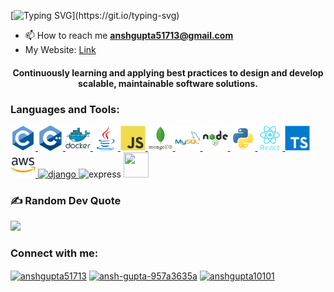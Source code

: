 [![Typing SVG](https://readme-typing-svg.demolab.com?font=Fira+Code&duration=3000&pause=500&center=true&width=600&lines=Hi%2C+I+am+Ansh;Passionate+about+clean+code%2C+;performance+optimization%2C+and+design+patterns.)](https://git.io/typing-svg)


- 📫 How to reach me **anshgupta51713@gmail.com**
- My Website: <a href="https://portfolio-ansh-guptas-projects-93977b3a.vercel.app/"> Link </a>





<center><h4> Continuously learning and applying best practices to design and develop scalable, maintainable software solutions.</h4> </center>

<h3 align="left">Languages and Tools:</h3>
<p align="left"> <a href="https://www.cprogramming.com/" target="_blank" rel="noreferrer"> <img src="https://raw.githubusercontent.com/devicons/devicon/master/icons/c/c-original.svg" alt="c" width="40" height="40"/> </a> <a href="https://www.w3schools.com/cpp/" target="_blank" rel="noreferrer"> <img src="https://raw.githubusercontent.com/devicons/devicon/master/icons/cplusplus/cplusplus-original.svg" alt="cplusplus" width="40" height="40"/> </a> <a href="https://www.docker.com/" target="_blank" rel="noreferrer"> <img src="https://raw.githubusercontent.com/devicons/devicon/master/icons/docker/docker-original-wordmark.svg" alt="docker" width="40" height="40"/>  <a href="https://www.java.com" target="_blank" rel="noreferrer"> <img src="https://raw.githubusercontent.com/devicons/devicon/master/icons/java/java-original.svg" alt="java" width="40" height="40"/> </a> <a href="https://developer.mozilla.org/en-US/docs/Web/JavaScript" target="_blank" rel="noreferrer"> <img src="https://raw.githubusercontent.com/devicons/devicon/master/icons/javascript/javascript-original.svg" alt="javascript" width="40" height="40"/> </a> <a href="https://www.mongodb.com/" target="_blank" rel="noreferrer"> <img src="https://raw.githubusercontent.com/devicons/devicon/master/icons/mongodb/mongodb-original-wordmark.svg" alt="mongodb" width="40" height="40"/> </a> <a href="https://www.mysql.com/" target="_blank" rel="noreferrer"> <img src="https://raw.githubusercontent.com/devicons/devicon/master/icons/mysql/mysql-original-wordmark.svg" alt="mysql" width="40" height="40"/> </a> <a href="https://nodejs.org" target="_blank" rel="noreferrer"> <img src="https://raw.githubusercontent.com/devicons/devicon/master/icons/nodejs/nodejs-original-wordmark.svg" alt="nodejs" width="40" height="40"/> </a> <a href="https://www.python.org" target="_blank" rel="noreferrer"> <img src="https://raw.githubusercontent.com/devicons/devicon/master/icons/python/python-original.svg" alt="python" width="40" height="40"/> </a> <a href="https://reactjs.org/" target="_blank" rel="noreferrer"> <img src="https://raw.githubusercontent.com/devicons/devicon/master/icons/react/react-original-wordmark.svg" alt="react" width="40" height="40"/> </a> <a href="https://www.typescriptlang.org/" target="_blank" rel="noreferrer"> <img src="https://raw.githubusercontent.com/devicons/devicon/master/icons/typescript/typescript-original.svg" alt="typescript" width="40" height="40"/> </a>  <a href="https://aws.amazon.com" target="_blank" rel="noreferrer"> <img src="https://raw.githubusercontent.com/devicons/devicon/master/icons/amazonwebservices/amazonwebservices-original-wordmark.svg" alt="aws" width="40" height="40"/> </a> <a href="https://www.djangoproject.com/" target="_blank" rel="noreferrer"> <img src="https://cdn.worldvectorlogo.com/logos/django.svg" alt="django" width="40" height="40"/> </a>  <img src="https://github.com/user-attachments/assets/577a893f-23e0-4e64-87fc-ecaba0e14cdb" alt="express" width="40" height="40"/> 
<img src = "https://github.com/user-attachments/assets/1f40e13c-6f6d-4fed-a4f2-bc84e641b0a5" width="40" height = "40"/>

</p>

### ✍️ Random Dev Quote
![](https://quotes-github-readme.vercel.app/api?type=horizontal&theme=radical)
<h3 align="left">Connect with me:</h3>
<p align="left">
<a href="https://twitter.com/anshgupta51713" target="blank"><img align="center" src="https://raw.githubusercontent.com/rahuldkjain/github-profile-readme-generator/master/src/images/icons/Social/twitter.svg" alt="anshgupta51713" height="30" width="40" /></a>
<a href="https://linkedin.com/in/ansh-gupta-957a3635a" target="blank"><img align="center" src="https://raw.githubusercontent.com/rahuldkjain/github-profile-readme-generator/master/src/images/icons/Social/linked-in-alt.svg" alt="ansh-gupta-957a3635a" height="30" width="40" /></a>
<a href="https://kaggle.com/anshgupta10101" target="blank"><img align="center" src="https://raw.githubusercontent.com/rahuldkjain/github-profile-readme-generator/master/src/images/icons/Social/kaggle.svg" alt="anshgupta10101" height="30" width="40" /></a>
</p>



